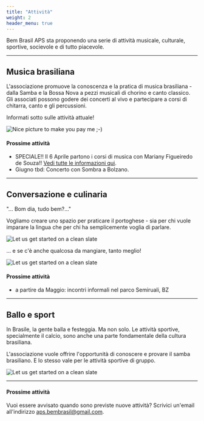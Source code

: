 ```yaml
---
title: "Attività"
weight: 2
header_menu: true
---
```


Bem Brasil APS sta proponendo una serie di attività musicale, culturale, sportive, socievole e di tutto piacevole.

---

## Musica brasiliana

L'associazione promuove la conoscenza e la pratica di musica brasiliana - dalla Samba e la Bossa Nova a pezzi musicali di chorino e canto classico. 
Gli associati possono godere dei concerti al vivo e partecipare a corsi di chitarra, canto e gli percussioni.

Informati sotto sulle attività attuale!

![Nice picture to make you pay me ;-)](images/00_IMG-20210922-WA0027.jpg)

#### Prossime attività
* SPECIALE!! Il 6 Aprile partono i corsi di musica con Mariany Figueiredo de Souza!! [Vedi tutte le informazioni qui](corso).
* Giugno tbd: Concerto con Sombra a Bolzano.

---

## Conversazione e culinaria

"... Bom dia, tudo bem?..."

Vogliamo creare uno spazio per praticare il portoghese - sia per chi vuole imparare la lingua che per chi ha semplicemente voglia di parlare.

![Let us get started on a clean slate](images/pexels-christina-morillo-1181715.jpg)

... e se c'è anche qualcosa da mangiare, tanto meglio!

![Let us get started on a clean slate](images/woman-pouring-juice-on-glass-3184192.jpg)

#### Prossime attività
* a partire da Maggio: incontri informali nel parco Semiruali, BZ

---

## Ballo e sport

In Brasile, la gente balla e festeggia. Ma non solo. Le attività sportive, specialmente il calcio, sono anche una parte fondamentale della cultura brasiliana. 

L'associazione vuole offrire l'opportunità di conoscere e provare il samba brasiliano. E lo stesso vale per le attività sportive di gruppo.

![Let us get started on a clean slate](images/pexels-mathieu-acker-2496562.jpg)

---

#### Prossime attività
Vuoi essere avvisato quando sono previste nuove attività? 
Scrivici un'email all'indirizzo aps.bembrasil@gmail.com.